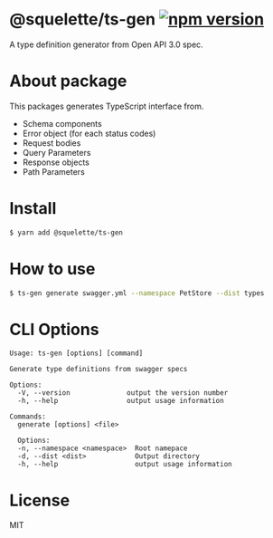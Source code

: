 #  @squelette/ts-gen [![npm version](https://badge.fury.io/js/%40squelette%2Fts-gen.svg)](https://badge.fury.io/js/%40squelette%2Fts-gen)
A type definition generator from Open API 3.0 spec.

# About package
This packages generates TypeScript interface from.

- Schema components
- Error object (for each status codes)
- Request bodies
- Query Parameters
- Response objects
- Path Parameters

# Install

```sh
$ yarn add @squelette/ts-gen
```

# How to use
```sh
$ ts-gen generate swagger.yml --namespace PetStore --dist types
```

# CLI Options

```
Usage: ts-gen [options] [command]

Generate type definitions from swagger specs

Options:
  -V, --version              output the version number
  -h, --help                 output usage information

Commands:
  generate [options] <file>

  Options:
  -n, --namespace <namespace>  Root namepace
  -d, --dist <dist>            Output directory
  -h, --help                   output usage information
```

# License
MIT